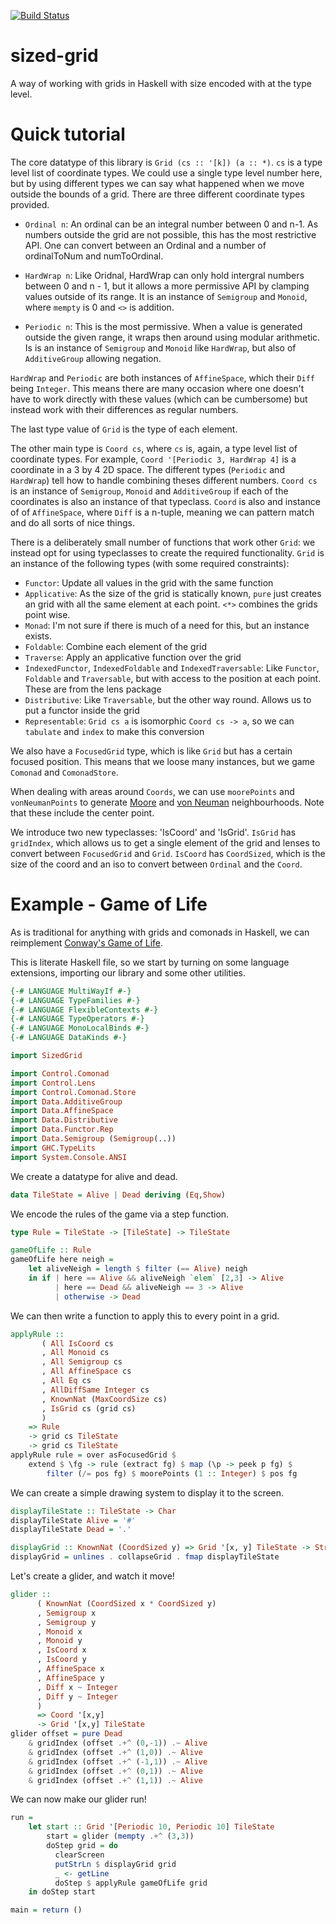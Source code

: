 [![Build Status](https://travis-ci.org/edwardwas/sized-grid.svg?branch=master)](https://travis-ci.org/edwardwas/sized-grid)

sized-grid
===========

A way of working with grids in Haskell with size encoded with at the type level.

Quick tutorial
========

The core datatype of this library is `Grid (cs :: '[k]) (a :: *)`. `cs` is a type level list of coordinate types. We could use a single type level number here, but by using different types we can say what happened when we move outside the bounds of a grid. There are three different coordinate types provided.

* `Ordinal n`: An ordinal can be an integral number between 0 and n-1. As numbers outside the grid are not possible, this has the most restrictive API. One can convert between an Ordinal and a number of ordinalToNum and numToOrdinal.

* `HardWrap n`: Like Oridnal, HardWrap can only hold intergral numbers between 0 and n - 1, but it allows a more permissive API by clamping values outside of its range. It is an instance of `Semigroup` and `Monoid`, where `mempty` is 0 and `<>` is addition. 

* `Periodic n`: This is the most permissive. When a value is generated outside the given range, it wraps then around using modular arithmetic. Is is an instance of `Semigroup` and `Monoid` like `HardWrap`, but also of `AdditiveGroup` allowing negation.

`HardWrap` and `Periodic` are both instances of `AffineSpace`, which their `Diff` being `Integer`. This means there are many occasion where one doesn't have to work directly with these values (which can be cumbersome) but instead work with their differences as regular numbers.

The last type value of `Grid` is the type of each element. 

The other main type is `Coord cs`, where `cs` is, again, a type level list of coordinate types. For example, `Coord '[Periodic 3, HardWrap 4]` is a coordinate in a 3 by 4 2D space. The different types (`Periodic` and `HardWrap`) tell how to handle combining theses different numbers. `Coord cs` is an instance of `Semigroup`, `Monoid` and `AdditiveGroup` if each of the coordinates is also an instance of that typeclass. `Coord` is also and instance of of `AffineSpace`, where `Diff` is a n-tuple, meaning we can pattern match and do all sorts of nice things.

There is a deliberately small number of functions that work other `Grid`: we instead opt for using typeclasses to create the required functionality. `Grid` is an instance of the following types (with some required constraints):

* `Functor`: Update all values in the grid with the same function
* `Applicative`: As the size of the grid is statically known, `pure` just creates an grid with all the same element at each point. `<*>` combines the grids point wise.
* `Monad`: I'm not sure if there is much of a need for this, but an instance exists.  
* `Foldable`: Combine each element of the grid
* `Traverse`: Apply an applicative function over the grid
* `IndexedFunctor`, `IndexedFoldable` and `IndexedTraversable`: Like `Functor`, `Foldable` and `Traversable`, but with access to the position at each point. These are from the lens package
* `Distributive`: Like `Traversable`, but the other way round. Allows us to put a functor inside the grid
* `Representable`: `Grid cs a` is isomorphic `Coord cs -> a`, so we can `tabulate` and `index` to make this conversion

We also have a `FocusedGrid` type, which is like `Grid` but has a certain focused position. This means that we loose many instances, but we game `Comonad` and `ComonadStore`. 

When dealing with areas around `Coords`, we can use `moorePoints` and `vonNeumanPoints` to generate [Moore](https://en.wikipedia.org/wiki/Moore_neighborhood) and [von Neuman](https://en.wikipedia.org/wiki/Von_Neumann_neighborhood) neighbourhoods. Note that these include the center point.

We introduce two new typeclasses: 'IsCoord' and 'IsGrid'. `IsGrid` has `gridIndex`, which allows us to get a single element of the grid and lenses to convert between `FocusedGrid` and `Grid`. `IsCoord` has `CoordSized`, which is the size of the coord and an iso to convert between `Ordinal` and the `Coord`.

Example - Game of Life
=====================

As is traditional for anything with grids and comonads in Haskell, we can reimplement [Conway's Game of Life](https://en.wikipedia.org/wiki/Conway%27s_Game_of_Life).

This is literate Haskell file, so we start by turning on some language extensions, importing our library and some other utilities.

```haskell
{-# LANGUAGE MultiWayIf #-}
{-# LANGUAGE TypeFamilies #-}
{-# LANGUAGE FlexibleContexts #-}
{-# LANGUAGE TypeOperators #-}
{-# LANGUAGE MonoLocalBinds #-}
{-# LANGUAGE DataKinds #-}

import SizedGrid

import Control.Comonad
import Control.Lens
import Control.Comonad.Store
import Data.AdditiveGroup
import Data.AffineSpace
import Data.Distributive
import Data.Functor.Rep
import Data.Semigroup (Semigroup(..))
import GHC.TypeLits
import System.Console.ANSI
```

We create a datatype for alive and dead.

```haskell
data TileState = Alive | Dead deriving (Eq,Show)
```

We encode the rules of the game via a step function.

```haskell
type Rule = TileState -> [TileState] -> TileState

gameOfLife :: Rule
gameOfLife here neigh =
    let aliveNeigh = length $ filter (== Alive) neigh
    in if | here == Alive && aliveNeigh `elem` [2,3] -> Alive
          | here == Dead && aliveNeigh == 3 -> Alive
          | otherwise -> Dead
```

We can then write a function to apply this to every point in a grid.

```haskell
applyRule :: 
       ( All IsCoord cs
       , All Monoid cs
       , All Semigroup cs
       , All AffineSpace cs
       , All Eq cs
       , AllDiffSame Integer cs
       , KnownNat (MaxCoordSize cs)
       , IsGrid cs (grid cs)
       )
    => Rule
    -> grid cs TileState
    -> grid cs TileState
applyRule rule = over asFocusedGrid $ 
    extend $ \fg -> rule (extract fg) $ map (\p -> peek p fg) $ 
        filter (/= pos fg) $ moorePoints (1 :: Integer) $ pos fg

```

We can create a simple drawing system to display it to the screen.

```haskell
displayTileState :: TileState -> Char
displayTileState Alive = '#'
displayTileState Dead = '.'

displayGrid :: KnownNat (CoordSized y) => Grid '[x, y] TileState -> String
displayGrid = unlines . collapseGrid . fmap displayTileState
```

Let's create a glider, and watch it move!

```haskell
glider :: 
      ( KnownNat (CoordSized x * CoordSized y)
      , Semigroup x
      , Semigroup y
      , Monoid x
      , Monoid y
      , IsCoord x
      , IsCoord y
      , AffineSpace x
      , AffineSpace y
      , Diff x ~ Integer
      , Diff y ~ Integer
      ) 
      => Coord '[x,y] 
      -> Grid '[x,y] TileState
glider offset = pure Dead 
    & gridIndex (offset .+^ (0,-1)) .~ Alive
    & gridIndex (offset .+^ (1,0)) .~ Alive
    & gridIndex (offset .+^ (-1,1)) .~ Alive
    & gridIndex (offset .+^ (0,1)) .~ Alive
    & gridIndex (offset .+^ (1,1)) .~ Alive
```

We can now make our glider run!

```haskell
run = 
    let start :: Grid '[Periodic 10, Periodic 10] TileState 
        start = glider (mempty .+^ (3,3))
        doStep grid = do
          clearScreen
          putStrLn $ displayGrid grid
          _ <- getLine
          doStep $ applyRule gameOfLife grid
    in doStep start

main = return ()
```

